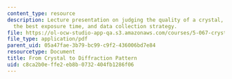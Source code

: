 ```yaml
---
content_type: resource
description: Lecture presentation on judging the quality of a crystal, determining
  the best exposure time, and data collection strategy.
file: https://ol-ocw-studio-app-qa.s3.amazonaws.com/courses/5-067-crystal-structure-refinement-fall-2009/c8ca2b0effe2eb8b0732404fb1286f06_MIT5_067F09_lec1_data.pdf
file_type: application/pdf
parent_uid: 05a47fae-3b79-bc99-c9f2-436006bd7e84
resourcetype: Document
title: From Crystal to Diffraction Pattern
uid: c8ca2b0e-ffe2-eb8b-0732-404fb1286f06
---
```

